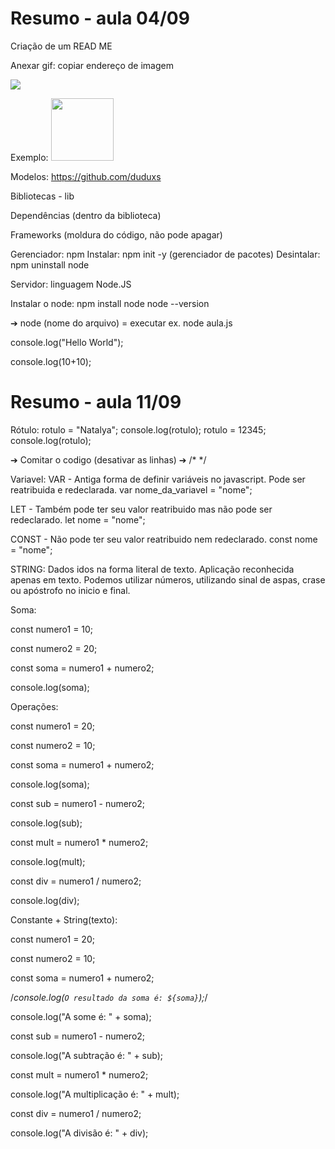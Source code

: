 # Resumo - aula 04/09

Criação de um READ ME

Anexar gif: copiar endereço de imagem

<img src="endereço do link" width="(tamanho dos pixels)px">

Exemplo:
<img src="https://i.gifer.com/origin/d5/d5b88b45655b89b33ff6d1dc2df982ff_w200.gif" width="100px">

Modelos: https://github.com/duduxs



Bibliotecas - lib

Dependências (dentro da biblioteca)

Frameworks (moldura do código, não pode apagar)

Gerenciador: npm
Instalar: npm init -y (gerenciador de pacotes)
Desintalar: npm uninstall node

Servidor: linguagem Node.JS

Instalar o node: npm install node 
node --version

➔ node (nome do arquivo) = executar
ex. node aula.js

console.log("Hello World");

console.log(10+10);

# Resumo - aula 11/09

Rótulo:
rotulo = "Natalya";
console.log(rotulo);
rotulo = 12345;
console.log(rotulo);

➔ Comitar o codigo (desativar as linhas) ➔ /*      */

Variavel:
VAR - Antiga forma de definir variáveis no javascript. Pode ser reatribuida e redeclarada. 
var nome_da_variavel = "nome";

LET - Também pode ter seu valor reatribuido mas não pode ser redeclarado.
let nome = "nome";

CONST - Não pode ter seu valor reatribuido nem redeclarado.
const nome = "nome";

STRING: 
Dados idos na forma literal de texto. Aplicação reconhecida apenas em texto. Podemos utilizar números, utilizando sinal de aspas, crase ou apóstrofo no inicio e final.

Soma:

const numero1 = 10;

const numero2 = 20;

const soma = numero1 + numero2;

console.log(soma);

Operações:

const numero1 = 20;

const numero2 = 10;

const soma = numero1 + numero2;

console.log(soma);

const sub = numero1 - numero2;

console.log(sub);

const mult = numero1 * numero2;

console.log(mult);

const div = numero1 / numero2;

console.log(div);


Constante + String(texto):

const numero1 = 20;

const numero2 = 10;

const soma = numero1 + numero2;

/*console.log(`O resultado da soma é: ${soma}`);*/

console.log("A some é: " + soma);

const sub = numero1 - numero2;

console.log("A subtração é: " + sub);

const mult = numero1 * numero2;

console.log("A multiplicação é: " + mult);

const div = numero1 / numero2;

console.log("A divisão é: " + div);





